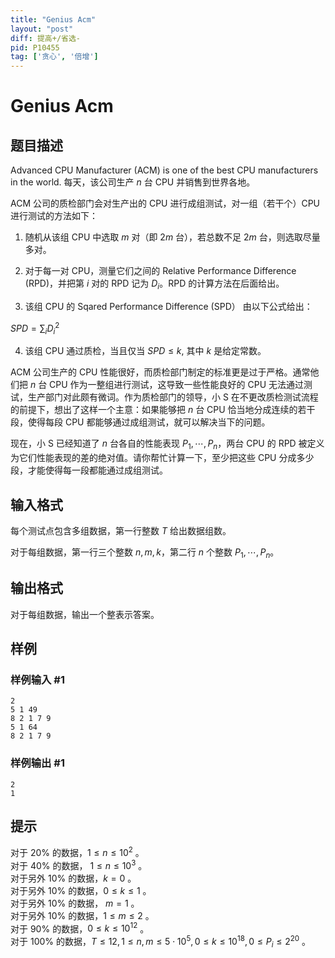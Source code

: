 ```yaml
---
title: "Genius Acm"
layout: "post"
diff: 提高+/省选-
pid: P10455
tag: ['贪心', '倍增']
---
```

# Genius Acm
## 题目描述

Advanced CPU Manufacturer (ACM) is one of the best CPU manufacturers in the world. 每天，该公司生产 $n$ 台 CPU 并销售到世界各地。

ACM 公司的质检部门会对生产出的 CPU 进行成组测试，对一组（若干个）CPU 进行测试的方法如下：

1. 随机从该组 CPU 中选取 $m$ 对（即 $2m$ 台），若总数不足 $2m$ 台，则选取尽量多对。

2. 对于每一对 CPU，测量它们之间的 Relative Performance Difference (RPD)，并把第 $i$ 对的 RPD 记为 $D_i$。RPD 的计算方法在后面给出。

3. 该组 CPU 的 Sqared Performance Difference (SPD） 由以下公式给出：

$SPD=\sum _i D^2_i$


4. 该组 CPU 通过质检，当且仅当 $SPD \le k,$ 其中 $k$ 是给定常数。

ACM 公司生产的 CPU 性能很好，而质检部门制定的标准更是过于严格。通常他们把 $n$ 台 CPU 作为一整组进行测试，这导致一些性能良好的 CPU 无法通过测试，生产部门对此颇有微词。作为质检部门的领导，小 S 在不更改质检测试流程的前提下，想出了这样一个主意：如果能够把 $n$ 台 CPU 恰当地分成连续的若干段，使得每段 CPU 都能够通过成组测试，就可以解决当下的问题。

现在，小 S 已经知道了 $n$ 台各自的性能表现 $P_1,\cdots ,P_n$，两台 CPU 的 RPD 被定义为它们性能表现的差的绝对值。请你帮忙计算一下，至少把这些 CPU 分成多少段，才能使得每一段都能通过成组测试。
## 输入格式

每个测试点包含多组数据，第一行整数 $T$ 给出数据组数。

对于每组数据，第一行三个整数 $n,m,k$，第二行 $n$ 个整数 $P_1,\cdots ,P_n$。
## 输出格式

对于每组数据，输出一个整表示答案。
## 样例

### 样例输入 #1
```
2
5 1 49
8 2 1 7 9
5 1 64
8 2 1 7 9
```
### 样例输出 #1
```
2
1
```
## 提示

对于 $20 \%$ 的数据，$1 \leq n \leq 10^2$ 。  
对于 $40 \%$ 的数据， $1 \leq n \leq 10^3$ 。  
对于另外 $10 \%$ 的数据，$k=0$ 。  
对于另外 $10 \%$ 的数据，$0 \leq k \leq 1$ 。  
对于另外 $10 \%$ 的数据， $m=1$ 。  
对于另外 $10 \%$ 的数据，$1 \leq m \leq 2$ 。  
对于 $90 \%$ 的数据，$0 \leq k \leq 10^{12}$ 。  
对于 $100 \%$ 的数据，$T \leq 12,1 \leq n, m \leq 5 \cdot 10^5, 0 \leq k \leq 10^{18}, 0 \leq P_i \leq 2^{20}$ 。  
